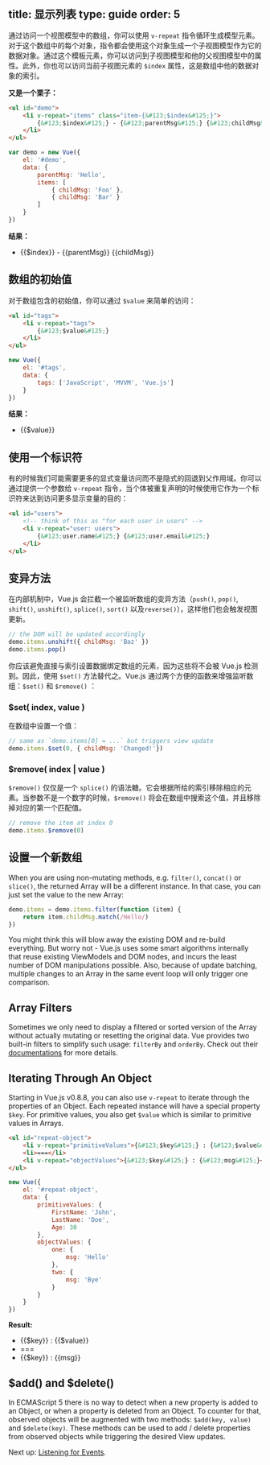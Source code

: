 title: 显示列表
type: guide
order: 5
---

通过访问一个视图模型中的数组，你可以使用 `v-repeat` 指令循环生成模型元素。对于这个数组中的每个对象，指令都会使用这个对象生成一个子视图模型作为它的数据对象。通过这个模板元素，你可以访问到子视图模型和他的父视图模型中的属性。此外，你也可以访问当前子视图元素的 `$index` 属性，这是数组中他的数据对象的索引。

**又是一个栗子：**

``` html
<ul id="demo">
    <li v-repeat="items" class="item-{&#123;$index&#125;}">
        {&#123;$index&#125;} - {&#123;parentMsg&#125;} {&#123;childMsg&#125;}
    </li>
</ul>
```

``` js
var demo = new Vue({
    el: '#demo',
    data: {
        parentMsg: 'Hello',
        items: [
            { childMsg: 'Foo' },
            { childMsg: 'Bar' }
        ]
    }
})
```

**结果：**

<ul id="demo"><li v-repeat="items" class="item-{&#123;$index&#125;}">{&#123;$index&#125;} - {&#123;parentMsg&#125;} {&#123;childMsg&#125;}</li></ul>
<script>
var demo = new Vue({
    el: '#demo',
    data: {
        parentMsg: 'Hello',
        items: [
            { childMsg: 'Foo' },
            { childMsg: 'Bar' }
        ]
    }
})
</script>

## 数组的初始值

对于数组包含的初始值，你可以通过 `$value` 来简单的访问：

``` html
<ul id="tags">
    <li v-repeat="tags">
        {&#123;$value&#125;}
    </li>
</ul>
```

``` js
new Vue({
    el: '#tags',
    data: {
        tags: ['JavaScript', 'MVVM', 'Vue.js']
    }
})
```

**结果：**
<ul id="tags" class="demo"><li v-repeat="tags">{&#123;$value&#125;}</li></ul>
<script>
new Vue({
    el: '#tags',
    data: {
        tags: ['JavaScript', 'MVVM', 'Vue.js']
    }
})
</script>

## 使用一个标识符

有的时候我们可能需要更多的显式变量访问而不是隐式的回退到父作用域。你可以通过提供一个参数给 `v-repeat` 指令，当个体被重复声明的时候使用它作为一个标识符来达到访问更多显示变量的目的：

``` html
<ul id="users">
    <!-- think of this as "for each user in users" -->
    <li v-repeat="user: users">
        {&#123;user.name&#125;} {&#123;user.email&#125;}
    </li>
</ul>
```

## 变异方法

在内部机制中，Vue.js 会拦截一个被监听数组的变异方法（`push()`, `pop()`, `shift()`, `unshift()`, `splice()`, `sort()` 以及`reverse()`），这样他们也会触发视图更新。

``` js
// the DOM will be updated accordingly
demo.items.unshift({ childMsg: 'Baz' })
demo.items.pop()
```

你应该避免直接与索引设置数据绑定数组的元素，因为这些将不会被 Vue.js 检测到。因此，使用 `$set()` 方法替代之。Vue.js 通过两个方便的函数来增强监听数组：`$set()` 和 `$remove()` ：

### $set( index, value )

在数组中设置一个值：

``` js
// same as `demo.items[0] = ...` but triggers view update
demo.items.$set(0, { childMsg: 'Changed!'})
```

### $remove( index | value )

`$remove()` 仅仅是一个 `splice()` 的语法糖。它会根据所给的索引移除相应的元素。当参数不是一个数字的时候，`$remove()` 将会在数组中搜索这个值，并且移除掉对应的第一个匹配值。

``` js
// remove the item at index 0
demo.items.$remove(0)
```

## 设置一个新数组

When you are using non-mutating methods, e.g. `filter()`, `concat()` or `slice()`, the returned Array will be a different instance. In that case, you can just set the value to the new Array:

``` js
demo.items = demo.items.filter(function (item) {
    return item.childMsg.match(/Hello/)
})
```

You might think this will blow away the existing DOM and re-build everything. But worry not - Vue.js uses some smart algorithms internally that reuse existing ViewModels and DOM nodes, and incurs the least number of DOM manipulations possible. Also, because of update batching, multiple changes to an Array in the same event loop will only trigger one comparison.

## Array Filters

Sometimes we only need to display a filtered or sorted version of the Array without actually mutating or resetting the original data. Vue provides two built-in filters to simplify such usage: `filterBy` and `orderBy`. Check out their [documentations](/api/filters.html#filterBy) for more details.

## Iterating Through An Object

Starting in Vue.js v0.8.8, you can also use `v-repeat` to iterate through the properties of an Object. Each repeated instance will have a special property `$key`. For primitive values, you also get `$value` which is similar to primitive values in Arrays.

``` html
<ul id="repeat-object">
    <li v-repeat="primitiveValues">{&#123;$key&#125;} : {&#123;$value&#125;}</li>
    <li>===</li>
    <li v-repeat="objectValues">{&#123;$key&#125;} : {&#123;msg&#125;}</li>
</ul>
```

``` js
new Vue({
    el: '#repeat-object',
    data: {
        primitiveValues: {
            FirstName: 'John',
            LastName: 'Doe',
            Age: 30
        },
        objectValues: {
            one: {
                msg: 'Hello'
            },
            two: {
                msg: 'Bye'
            }
        }
    }
})
```

**Result:**
<ul id="repeat-object" class="demo"><li v-repeat="primitiveValues">{&#123;$key&#125;} : {&#123;$value&#125;}</li><li>===</li><li v-repeat="objectValues">{&#123;$key&#125;} : {&#123;msg&#125;}</li></ul>
<script>
new Vue({
    el: '#repeat-object',
    data: {
        primitiveValues: {
            FirstName: 'John',
            LastName: 'Doe',
            Age: 30
        },
        objectValues: {
            one: {
                msg: 'Hello'
            },
            two: {
                msg: 'Bye'
            }
        }
    }
})
</script>

## $add() and $delete()

In ECMAScript 5 there is no way to detect when a new property is added to an Object, or when a property is deleted from an Object. To counter for that, observed objects will be augmented with two methods: `$add(key, value)` and `$delete(key)`. These methods can be used to add / delete properties from observed objects while triggering the desired View updates.

Next up: [Listening for Events](/guide/events.html).

